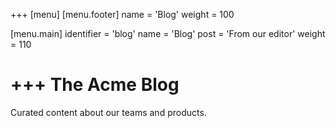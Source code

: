 +++
[menu]
  [menu.footer]
    name = 'Blog'
    weight = 100

  [menu.main]
    identifier = 'blog'
    name = 'Blog'
    post = 'From our editor'
    weight = 110



+++
The Acme Blog
============

Curated content about our teams and products.
